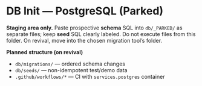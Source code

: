 # DB Init — PostgreSQL (Parked)

**Staging area only.** Paste prospective **schema** SQL into `db/_PARKED/` as separate files; keep **seed** SQL clearly labeled.  Do not execute files from this folder.  On revival, move into the chosen migration tool’s folder.

**Planned structure (on revival)**
- `db/migrations/` — ordered schema changes  
- `db/seeds/` — non-idempotent test/demo data  
- `.github/workflows/*` — CI with `services.postgres` container  

